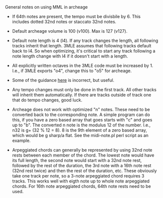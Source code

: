 General notes on using MML in archeage

* If 64th notes are present, the tempo must be divisbile by 6. This includes dotted 32nd notes or staccato 32nd notes.

* Default archeage volume is 100 (v100).  Max is 127 (v127).

* Default note length is 4 (l4).  If any track changes the length, all following tracks inherit that length. 3MLE assumes that following tracks default back to l4. So when optimizing, it's critical to start any track following a note length change with l4 if it doesn't start with a length.

* All explicitly written octaves in the 3MLE code must be increased by 1.  I.e., if 3MLE exports "o4", change this to "o5" for archeage.

* Some of the guidance [here](https://www.reddit.com/r/archebards/comments/3bwgj7/howto_fix_archeagemml_desyncs/) is incorrect, but useful.

* Any tempo changes must only be done in the first track.  All other tracks will inherit them automatically.  If there are tracks outside of track one that do tempo changes, good luck.

* Archeage does not work with optimized "n" notes.  These need to be converted back to the corresponding note. A simple program can do this, if you have a zero based array that goes starts with "c" and goes up to "b".  The converted n note is the modulus 12 of the number.  I.e., n32 is g+ (32 % 12 = 8). 8 is the 9th element of a zero based array, which would be g sharp/a flat. See the midi-note.pl perl script as an example.

* Arpeggiated chords can generally be represented by using 32nd note rests between each member of the chord.  The lowest note would have its full length, the second note would start with a 32nd note rest, followed by the rest of the duration, the 3rd note with a 16th note rest (32nd rest twice) and then the rest of the duration, etc.  These obviously take one track per note, so a 3-note arpeggiated chord requires 3 tracks.  This works well with eigth note up to whole note arpeggiated chords.  For 16th note arpeggiated chords, 64th note rests need to be used.

